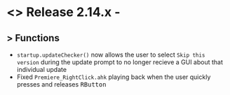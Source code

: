 # <> Release 2.14.x - 

## > Functions
- `startup.updateChecker()` now allows the user to select `Skip this version` during the update prompt to no longer recieve a GUI about that individual update
- Fixed `Premiere_RightClick.ahk` playing back when the user quickly presses and releases <kbd>RButton</kbd>